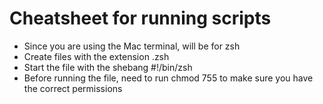 # Cheatsheet for running scripts

* Since you are using the Mac terminal, will be for zsh
* Create files with the extension .zsh
* Start the file with the shebang #!/bin/zsh
* Before running the file, need to run chmod 755 to make sure you have the correct permissions


